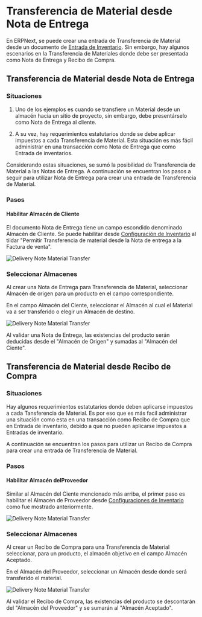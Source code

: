 <!-- add-breadcrumbs -->
# Transferencia de Material desde Nota de Entrega 

En ERPNext, se puede crear una entrada de Transferencia de Material desde un documento de [Entrada de Inventario](/docs/user/manual/es/stock/stock-entry). Sin embargo, hay algunos escenarios en la Transferencia de Materiales donde debe ser presentada como Nota de Entrega y Recibo de Compra. 

## Transferencia de Material desde Nota de Entrega

### Situaciones

1. Uno de los ejemplos es cuando se transfiere un Material desde un almacén hacia un sitio de proyecto, sin embargo, debe presentárselo como Nota de Entrega al cliente. 

2. A su vez, hay requerimientos estatutarios donde se debe aplicar impuestos a cada Transferencia de Material. Esta situación es más fácil administrar en una transacción como Nota de Entrega que como Entrada de inventarios. 

Considerando estas situaciones, se sumó la posibilidad de Transferencia de Material a las Notas de Entrega. A continuación se encuentran los pasos a seguir para utilizar Nota de Entrega para crear una entrada de Transferencia de Material.  

### Pasos

#### Habilitar Almacén de Cliente

El documento Nota de Entrega tiene un campo escondido denominado Almacén de Cliente. Se puede habilitar desde [Configuración de Inventario](/docs/user/manual/es/stock/stock-settings) al tildar "Permitir Transferencia de material desde la Nota de entrega a la Factura de venta". 

<img class="screenshot" alt="Delivery Note Material Transfer" src="{{docs_base_url}}/assets/img/stock/customer-warehouse.png">

### Seleccionar Almacenes

Al crear una Nota de Entrega para Transferencia de Material, seleccionar Almacén de origen para un producto en el campo correspondiente.

En el campo Almacén del Ciente, seleccionar el Almacén al cual el Material va a ser transferido o elegir un Almacén de destino. 

<img class="screenshot" alt="Delivery Note Material Transfer" src="{{docs_base_url}}/assets/img/stock/customer-warehouse-2.png">

Al validar una Nota de Entrega, las existencias del producto serán deducidas desde el "Almacén de Origen" y sumadas al "Almacén del Ciente". 

## Transferencia de Material desde Recibo de Compra

### Situaciones

Hay algunos requerimientos estatutarios donde deben aplicarse impuestos a cada Tansferencia de Material. Es por eso que es más facil administrar una situación como esta en una transacción como Recibo de Compra que en Entrada de inventario, debido a que no pueden aplicarse impuestos a Entradas de inventario. 

A continuación se encuentran los pasos para utilizar un Recibo de Compra para crear una entrada de Transferencia de Material. 

### Pasos

#### Habilitar Almacén delProveedor

Similar al Almacén del Ciente mencionado más arriba, el primer paso es habilitar el Almacén de Proveedor desde [Configuraciones de Inventario](/docs/user/manual/en/stock/stock-settings) como fue mostrado anteriormente. 

<img class="screenshot" alt="Delivery Note Material Transfer" src="{{docs_base_url}}/assets/img/stock/supplier-warehouse-enable.png">

### Seleccionar Almacenes

Al crear un Recibo de Compra para una Transferencia de Material seleccionar, para un producto, el almacén objetivo en el campo Almacén Aceptado. 

En el Almacén del Proveedor, seleccionar un Almacén desde donde será transferido el material.

<img class="screenshot" alt="Delivery Note Material Transfer" src="{{docs_base_url}}/assets/img/stock/supplier-warehouse.png">

Al validar el Recibo de Compra, las existencias del producto se descontarán del "Almacén del Proveedor" y se sumarán al "Almacén Aceptado". 
